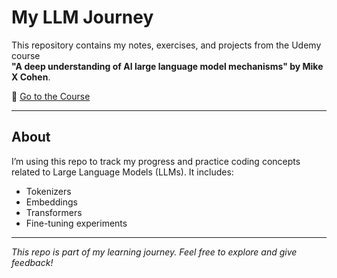 # My LLM Journey

This repository contains my notes, exercises, and projects from the Udemy course  
**"A deep understanding of AI large language model mechanisms" by Mike X Cohen**.  

📖 [Go to the Course](https://www.udemy.com/share/10dPrL3@phm4y0XgQ5odiAUx18KQyAvlicXQ0j7XjdNLq4_Q_ddcWdSTTWpEYbw2qoWjwBwvXw==/)

---

## About
I’m using this repo to track my progress and practice coding concepts related to Large Language Models (LLMs). It includes:

- Tokenizers  
- Embeddings  
- Transformers  
- Fine-tuning experiments  

---

*This repo is part of my learning journey. Feel free to explore and give feedback!*
